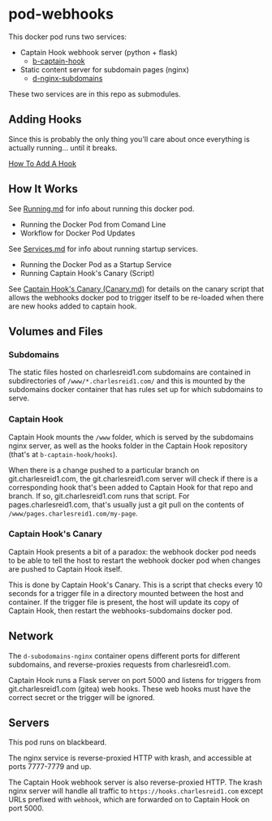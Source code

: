 # pod-webhooks

This docker pod runs two services:

 * Captain Hook webhook server (python + flask)
    * [b-captain-hook](https://git.charlesreid1.com/bots/b-captain-hook)
 * Static content server for subdomain pages (nginx)
    * [d-nginx-subdomains](https://git.charlesreid1.com/docker/d-nginx-subdomains)

 These two services are in this repo as submodules.

## Adding Hooks

Since this is probably the only thing you'll care about once everything
is actually running... until it breaks.

[How To Add A Hook](Adding.md)


## How It Works

See [Running.md](Running.md) for info about running this docker pod.

* Running the Docker Pod from Comand Line
* Workflow for Docker Pod Updates

See [Services.md](Services.md) for info about running startup services.

* Running the Docker Pod as a Startup Service
* Running Captain Hook's Canary (Script)

See [Captain Hook's Canary (Canary.md)](Canary.md) for details on the canary script that allows the
webhooks docker pod to trigger itself to be re-loaded when there are new hooks
added to captain hook.


## Volumes and Files

### Subdomains

The static files hosted on charlesreid1.com subdomains are contained in
subdirectories of `/www/*.charlesreid1.com/` and this is
mounted by the subdomains docker container that has rules
set up for which subdomains to serve.

### Captain Hook

Captain Hook mounts the `/www` folder, which is served by the subdomains
nginx server, as well as the hooks folder in the Captain Hook repository
(that's at `b-captain-hook/hooks`).

When there is a change pushed to a particular branch on git.charlesreid1.com,
the git.charlesreid1.com server will check if there is a corresponding hook that's
been added to Captain Hook for that repo and branch. If so, git.charlesreid1.com
runs that script. For pages.charlesreid1.com, that's usually just a git pull 
on the contents of `/www/pages.charlesreid1.com/my-page`.

### Captain Hook's Canary

Captain Hook presents a bit of a paradox: the webhook docker pod needs to be 
able to tell the host to restart the webhook docker pod when changes are pushed
to Captain Hook itself.

This is done by Captain Hook's Canary. This is a script that checks every 10 seconds
for a trigger file in a directory mounted between the host and container. If the 
trigger file is present, the host will update its copy of Captain Hook,
then restart the webhooks-subdomains docker pod.


## Network

The `d-subodomains-nginx` container opens different ports for different
subdomains, and reverse-proxies requests from charlesreid1.com.

Captain Hook runs a Flask server on port 5000 and listens for triggers
from git.charlesreid1.com (gitea) web hooks. These web hooks must have 
the correct secret or the trigger will be ignored.


## Servers 

This pod runs on blackbeard.

The nginx service is reverse-proxied HTTP with krash,
and accessible at ports 7777-7779 and up.

The Captain Hook webhook server is also reverse-proxied HTTP.
The krash nginx server will handle all traffic to 
`https://hooks.charlesreid1.com` except URLs prefixed
with `webhook`, which are forwarded on to Captain Hook
on port 5000.


